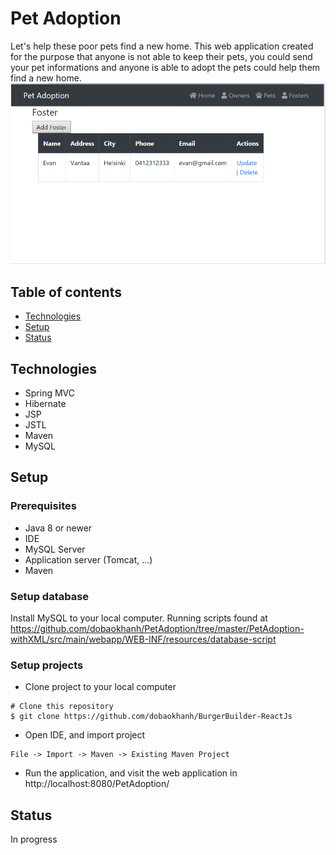 # Pet Adoption
Let's help these poor pets find a new home. This web application created for the purpose that anyone is not able to	keep their pets, you could send your pet informations and anyone is able to adopt the pets could help them find a new home.
![picture alt](https://github.com/dobaokhanh/PetAdoption/blob/master/Capture.PNG "Pet Adoption")

## Table of contents
* [Technologies](#Technologies)
* [Setup](#Setup)
* [Status](#Status)
## Technologies
* Spring MVC
* Hibernate
* JSP
* JSTL
* Maven
* MySQL
## Setup
### Prerequisites
* Java 8 or newer
* IDE
* MySQL Server
* Application server (Tomcat, ...)
* Maven
### Setup database
Install MySQL to your local computer. Running scripts found at https://github.com/dobaokhanh/PetAdoption/tree/master/PetAdoption-withXML/src/main/webapp/WEB-INF/resources/database-script
### Setup projects
* Clone project to your local computer
```
# Clone this repository
$ git clone https://github.com/dobaokhanh/BurgerBuilder-ReactJs
```
* Open IDE, and import project
```
File -> Import -> Maven -> Existing Maven Project
```

* Run the application, and visit the web application in http://localhost:8080/PetAdoption/
## Status
In progress
